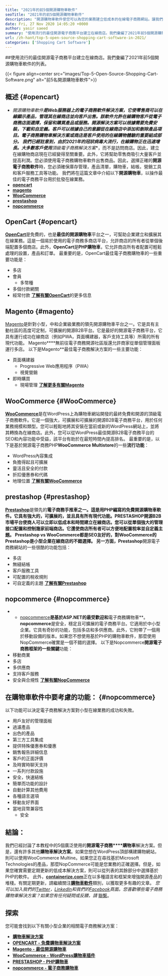 ```yaml
---
title: "2021年的前5個開源購物車軟件" 
seoTitle: "2021年的前5個開源購物車軟件" 
description: "開源購物車軟件使您可以為您的業務建立低成本的在線電子商務網站。讓我們回顧一下前5個免費軟件購物車。" 
date: Fri, 27 Nov 2020 14:05:20 +0000
author: yasir saeed
summary: "使用流行的最佳開源電子商務平台建立在線商店。我們彙編了2021年前5個開源購物車軟件的列表。" 
url: /zh-hant/top-5-open-source-shopping-cart-software-in-2021/
categories: ['Shopping Cart Software']
---
```


##使用流行的最佳開源電子商務平台建立在線商店。我們彙編了2021年前5個開源購物車軟件的列表。

{{< figure align=center src="images/Top-5-Open-Source-Shopping-Cart-Software.png" alt="前5名開源購物車軟件">}}


## **概述** {#opencart}
* *開源購物車軟件**是Web服務器上的電子商務軟件解決方案，它使零售商可以在線顯示產品，管理其在線商店並向客戶出售。該軟件允許在線購物客戶從電子商務店面選擇，保留和購買產品或服務。開源解決方案可以根據需要免費安裝，下載和自定義。客戶可以根據自己的意願從在線商店中添加和刪除產品項目。電子商務購物車解決方案或商店是客戶使用的在線購物體驗的重要組成部分。
我們已經註意到，由於2021年的冠狀病毒大流行，在線購物正在迅速增長。大多數客戶使用**頂級電子商務解決方案**，而不是訪問商店。因此，建立在線購物商店現在已經變得至關重要。此外，它將幫助零售商吸引大量客戶並提高利潤。您必須使用電子商務購物車軟件出售商品。因此，選擇正確的**開源電子商務軟件**時，您必須確保庫存管理，產品清單，購物車，結帳，營銷工具和客戶服務工具等功能。
我們將在這篇文章中介紹以下**開源購物車**，以操作最佳的電子商務平台用於批發在線業務。
* [**opencart**][1]
* [**magento**][2]
* [**WooCommerce**][3]
* [**prestashop**][4]
* [**nopcommerce**][5]

## OpenCart   {#opencart}
[**OpenCart**][6]是免費的，也是**最佳的開源購物車**平台之一，可幫助企業建立和擴展其在線業務。這是一個易於使用的電子商務多商店平台，允許商店的所有者從單個後端配置多個商店。此外，**OpenCart**是**PHP購物車**，它允許商店所有者配置可輕鬆處理的設置，產品和訂單。
最重要的是，OpenCart最佳電子商務購物車的一些重要功能是：
* 多店
* 會員
  * 多幣種
* 多個付款網關
* 經常付款
[**了解有關OpenCart**][7]的更多信息

## Magento   {#magento}
[Magento][8]是針對小型，中和企業級業務的領先開源購物車平台之一。它是具有主動社區的高度可定制，可擴展的開源B2B平台。它是最好的開源電子商務平台，它具有運行成功在線商店（例如PWA，頁面構建器，客戶支持工具等）所需的所有現代功能。 Magento****無前往電子商務開源社區版還允許商家從單個管理面板運行多店。
以下是Magento**最佳電子商務解決方案的一些主要功能：
* 頁面構建器
  * Progressive Web應用程序（PWA）
  * 視覺營銷
* 即時購買
  * 現場管理
[**了解更多有關Magento**][8]

## WooCommerce   {#WooCommerce}
[**WooCommerce**][9]是在WordPress上為購物車網站開發的最終免費和開源的頂級電子商務軟件。它是一個強大，可擴展和可擴展的開源B2B電子商務平台，用於任何業務規模和類型。您可以輕鬆地將其安裝在當前或新的WordPress網站上，並將其轉換為在線商店。此外，您可以從WordPress最佳開源B2B電子商務平台的SEO和內容功能中受益，該平台有助於在最短時間內提高排名。
最重要的是，以下是基於開源電子商務PHP**WooCommerce Multistore**的一些**流行功能**：
  * WordPress內容集成
* 負擔得起且可擴展
* 靈活且安全的付款
* 折扣優惠券和代碼
* 地理位置
[**了解有關WooCommerce**][10]

## prestashop   {#prestashop}
[**Prestashop**][11]是領先的**電子商務手推車之一。這是用PHP編寫的免費開源購物車軟件。它具有強大的，可擴展的，並且具有所有現代功能。**PRESTASHOP**開源B2B市場平台使商人可以立即以低成本和時間建立在線商店。您可以從單個強大的管理接口配置和控制幾家前端商店。它還使商店所有者可以方便地配置稅率並自定義主題。 Prestashop vs WooCommerce都是SEO友好的，對WooCommerce的Prestashop是小型企業在線商店的不錯選擇。
另一方面，Prestashop**開源電子商務網站的一些很酷的功能包括：
* 多店
* 無縫結帳
* 客戶服務工具
* 可配置的稅收規則
* 可自定義的主題
[**了解有關Prestashop**][12]

## nopcommerce   {#nopcommerce}
* * [nopcommerce][13]**是基於ASP.NET的最受歡迎和**電子商務購物車**。**nopcommerce**是安全，穩定且可擴展的電子商務平台。它適用於中小型企業。它具有奇妙的功能，包括多店和多供應商。此外，它附帶了一個用於移動設備的版本。如果您不想使用基於PHP的購物車軟件，那麼使用NopCommerce確實是一個不錯的選擇。
以下是Nopcommerce**開源電子商務框架的一些關鍵**功能：
* 移動商業
* 多店
* 多供應商
* 支持客戶服務
* 安全與合規性
[**了解有關NopCommerce**][14]

## **在購物車軟件中要考慮的功能**： {#nopcommerce}
以下功能可以決定電子商務解決方案對小型在線業務的成功和失敗。
* 用戶友好的管理面板
* 過濾產品
* 出色的產品
* 第三方工具集成
* 提供特殊優惠券和優惠
* 銷售報告詳細信息
* 客戶的正面評價
* 及時實時聊天支持
* 一系列付款設施
* 安全，快速結帳
* 簡單而功能的設計
* 自動計算其他費用
* 各種語言選項
* 移動友好界面
* 當地貨幣兼容性
  * 安全

## 結論：
我們已經討論了本教程中的5個廣泛使用的**開源電子商務****購物車**解決方案。但是，還有許多其他**購物車解決方案**。如果您想在WordPress頂部構建購物網站，則可以使用WooCommerce Multine。如果您正在尋找基於Microsoft Technologies的產品，那麼NopCommerce可能是您業務的正確選擇。但是，如果您確實需要定期更新的低成本解決方案，則可以從列表的其餘部分中選擇基於PHP的軟件。
此外，[**containerize.com**][15]正在以多種語言和框架來增強開源產品的堆棧。有關定期更新，請繼續關注[**購物車軟件**][16]類別，以獲取更多有趣的文章。 _您可以加入我們的[Twitter][17]，[LinkedIn][18]和我們的[Facebook][19]頁面。您喜歡哪些電子商務購物車解決方案？如果您有任何疑問或反饋，請_ [聯繫][20]。

## 探索
您可能會找到以下有關小型企業的相關電子商務解決方案：
* [**購物車解決方案**][21]
* [**OPENCART  - 免費購物車解決方案**][22]
* [**Magento  - 最佳開源購物車**][23]
* [**WooCommerce  -  WordPress購物車插件**][24]
* [**PRESTASHOP  -  PHP購物車**][25]
* [**nopcommerce  - 電子商務購物車**][26]

  
[1]: #OpenCart
[2]: #Magento
[3]: #WooCommerce
[4]: #PrestaShop
[5]: #nopCommerce
[6]: https://products.containerize.com/ecommerce/opencart/
[7]: https://www.opencart.com/
[8]: https://magento.com/
[9]: https://products.containerize.com/ecommerce/woocommerce/
[10]: https://woocommerce.com/
[11]: https://products.containerize.com/ecommerce/prestashop/
[12]: https://www.prestashop.com/
[13]: https://products.containerize.com/ecommerce/nopcommerce/
[14]: https://www.nopcommerce.com/
[15]: https://www.containerize.com/
[16]: https://blog.containerize.com/category/shopping-cart-software
[17]: https://twitter.com/containerize_co
[18]: https://www.linkedin.com/company/containerize/
[19]: http://facebook.com/containerize
[20]: mailto:yasir.saeed@aspose.com
[21]: https://products.containerize.com/ecommerce
[22]: https://products.containerize.com/ecommerce/opencart
[23]: https://products.containerize.com/ecommerce/magento
[24]: https://products.containerize.com/ecommerce/woocommerce
[25]: https://products.containerize.com/ecommerce/prestashop
[26]: https://products.containerize.com/ecommerce/nopcommerce
